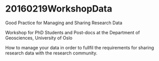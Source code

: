 # 20160219WorkshopData
Good Practice for Managing and Sharing Research Data

Workshop for PhD Students and Post-docs at the Department of Geosciences, University of Oslo

How to manage your data in order to fullfil the requirements for sharing research data with the research community.
